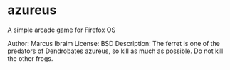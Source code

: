 # azureus
A simple arcade game for Firefox OS

Author: Marcus Ibraim
License: BSD
Description: The ferret is one of the predators of Dendrobates azureus, so kill as much as possible. Do not kill the other frogs.
